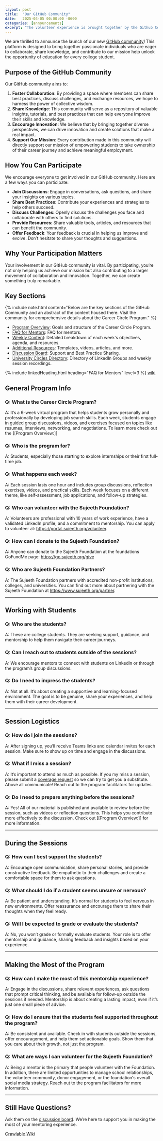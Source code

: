 ```yaml
---
layout: post
title:  "Our GitHub Community"
date:   2025-04-05 00:00:00 -0600
categories: [announcements]
excerpt: "The volunteer experience is brought together by the Github Community.  The wiki and discussion board powered community makes it easy to share knowledge.  Key Sections include a FAQ, the Career Circle Program Structure and Weekly Agenda's.  There's even an inventory of content that clearly explains the purpose behind the content."
---
```

We are thrilled to announce the launch of our new [GitHub community](https://github.com/SujeethFoundation/sujeethfoundation.github.io/wiki)! This platform is designed to bring together passionate individuals who are eager to collaborate, share knowledge, and contribute to our mission help unlock the opportunity of education for every college student.

## Purpose of the GitHub Community

Our GitHub community aims to:

1. **Foster Collaboration**: By providing a space where members can share best practices, discuss challenges, and exchange resources, we hope to harness the power of collective wisdom.
2. **Share Knowledge**: This community will serve as a repository of valuable insights, tutorials, and best practices that can help everyone improve their skills and knowledge.
3. **Encourage Innovation**: We believe that by bringing together diverse perspectives, we can drive innovation and create solutions that make a real impact.
4. **Support Our Mission**: Every contribution made in this community will directly support our mission of empowering students to take ownership of their career journey and achieve meaningful employment.

## How You Can Participate

We encourage everyone to get involved in our GitHub community. Here are a few ways you can participate:

- **Join Discussions**: Engage in conversations, ask questions, and share your insights on various topics.
- **Share Best Practices**: Contribute your experiences and strategies to help others succeed.
- **Discuss Challenges**: Openly discuss the challenges you face and collaborate with others to find solutions.
- **Provide Resources**: Share valuable tools, articles, and resources that can benefit the community.
- **Offer Feedback**: Your feedback is crucial in helping us improve and evolve. Don’t hesitate to share your thoughts and suggestions.

## Why Your Participation Matters

Your involvement in our GitHub community is vital. By participating, you’re not only helping us achieve our mission but also contributing to a larger movement of collaboration and innovation. Together, we can create something truly remarkable.

## Key Sections
{% include note.html content="Below are the key sections of the GitHub Community and an abstract of the content housed there.  Visit the community for comprehensive details about the Career Circle Program." %}

- [Program Overview](https://github.com/SujeethFoundation/sujeethfoundation.github.io/wiki/Program-Overview%3A): Goals and structure of the Career Circle Program.
- [FAQ for Mentors](#faq-for-mentors): FAQ for mentors.
- [Weekly Content](https://github.com/SujeethFoundation/sujeethfoundation.github.io/wiki/Weekly-Content%3A): Detailed breakdown of each week's objectives, agenda, and resources.
- [Additional Resources](https://github.com/SujeethFoundation/sujeethfoundation.github.io/wiki/Additional-Resources%3A): Templates, videos, articles, and more.
- [Discussion Board](https://github.com/SujeethFoundation/sujeethfoundation.github.io/discussions): Support and Best Practice Sharing.
- [University Circles Directory](https://github.com/SujeethFoundation/sujeethfoundation.github.io/discussions): Directory of LinkedIn Groups and weekly session recordings.

{% include linkedHeading.html heading="FAQ for Mentors" level=3 %} [wiki](https://github.com/SujeethFoundation/sujeethfoundation.github.io/wiki/FAQ-for-Mentors)

## General Program Info

### Q: What is the Career Circle Program?
A: It’s a 6-week virtual program that helps students grow personally and professionally by developing job search skills. Each week, students engage in guided group discussions, videos, and exercises focused on topics like resumes, interviews, networking, and negotiations.  To learn more check out the [[Program Overview:]]

### Q: Who is the program for?
A: Students, especially those starting to explore internships or their first full-time job. 

### Q: What happens each week?
A: Each session lasts one hour and includes group discussions, reflection exercises, videos, and practical skills. Each week focuses on a different theme, like self-assessment, job applications, and follow-up strategies.

### Q: Who can volunteer with the Sujeeth Foundation?
A: Volunteers are professional with 10 years of work experience, have a validated LinkedIn profile, and a commitment to mentorship.  You can apply to volunteer at: https://portal.sujeeth.org/volunteer. 

### Q: How can I donate to the Sujeeth Foundation?
A: Anyone can donate to the Sujeeth Foundation at the foundations GoFundMe page: https://go.sujeeth.org/give

### Q: Who are Sujeeth Foundation Partners?
A: The Sujeeth Foundation partners with accredited non-profit institutions, colleges, and universities.  You can find out more about partnering with the Sujeeth Foundation at https://www.sujeeth.org/partner.

---

## Working with Students

### Q: Who are the students?
A: These are college students. They are seeking support, guidance, and mentorship to help them navigate their career journeys.

### Q: Can I reach out to students outside of the sessions?
A: We encourage mentors to connect with students on LinkedIn or through the program’s group discussions. 

### Q: Do I need to impress the students?
A: Not at all. It’s about creating a supportive and learning-focused environment. The goal is to be genuine, share your experiences, and help them with their career development.

---

## Session Logistics

### Q: How do I join the sessions?
A: After signing up, you’ll receive Teams links and calendar invites for each session. Make sure to show up on time and engage in the discussions.

### Q: What if I miss a session?
A: It’s important to attend as much as possible. If you my miss a session, please submit a [coverage request](https://portal.sujeeth.org/circle/coverage) so we can try to get you a substitute.  Above all communicate!  Reach out to the program facilitators for updates.

### Q: Do I need to prepare anything before the sessions?
A: Yes! All of our material is published and available to review before the session, such as videos or reflection questions. This helps you contribute more effectively to the discussion.  Check out [[Program Overview:]] for more information.

---

## During the Sessions

### Q: How can I best support the students?
A: Encourage open communication, share personal stories, and provide constructive feedback. Be empathetic to their challenges and create a comfortable space for them to ask questions.

### Q: What should I do if a student seems unsure or nervous?
A: Be patient and understanding. It’s normal for students to feel nervous in new environments. Offer reassurance and encourage them to share their thoughts when they feel ready.

### Q: Will I be expected to grade or evaluate the students?
A: No, you won’t grade or formally evaluate students. Your role is to offer mentorship and guidance, sharing feedback and insights based on your experience.

---

## Making the Most of the Program

### Q: How can I make the most of this mentorship experience?
A: Engage in the discussions, share relevant experiences, ask questions that prompt critical thinking, and be available for follow-up outside the sessions if needed. Mentorship is about creating a lasting impact, even if it’s just one small piece of advice.

### Q: How do I ensure that the students feel supported throughout the program?
A: Be consistent and available. Check in with students outside the sessions, offer encouragement, and help them set actionable goals. Show them that you care about their growth, not just the program.

### Q: What are ways I can volunteer for the Sujeeth Foundation?
A: Being a mentor is the primary that people volunteer with the Foundation.  In addition, there are limited opportunities to manage school relationships, the volunteer community, donor engagement, or the foundation's overall social media strategy.   Reach out to the program facilitators for more information.

---

## Still Have Questions?
Ask them on the [discussion board](https://github.com/SujeethFoundation/sujeethfoundation.github.io/discussions). We’re here to support you in making the most of your mentoring experience.



[Crawlable Wiki](https://github-wiki-see.page/m/SujeethFoundation/sujeethfoundation.github.io/wiki) 

